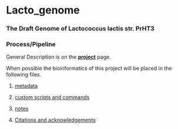 ---
---
# Lacto_genome

### The Draft Genome of Lactococcus lactis str. PrHT3

### Process/Pipeline

General Description is on the **[project](/project.md)** page.

When possible the bioinformatics of this project will be placed in the following files.

1. [metadata](/metadata.md) 

2. [custom scripts and commands](/scripts.md)

3. [notes](/notes.md)

4. [Citations and acknowledgements](/citations.md)